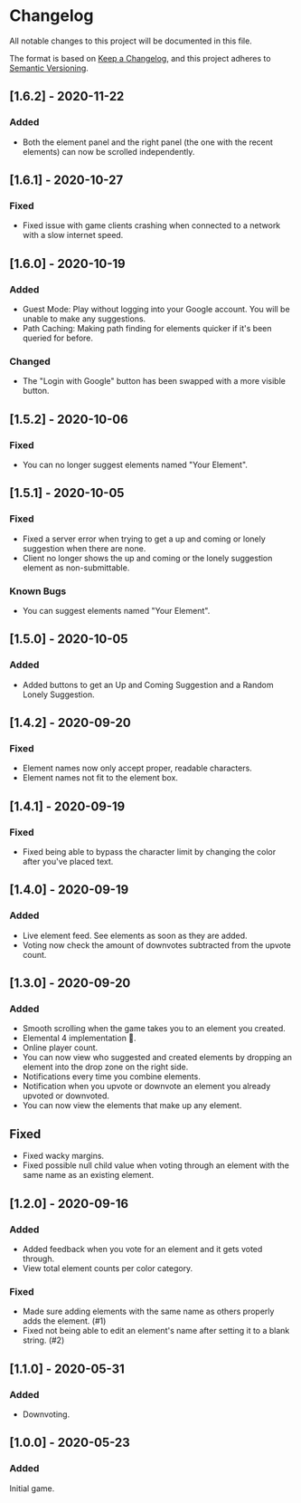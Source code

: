 # Changelog
All notable changes to this project will be documented in this file.

The format is based on [Keep a Changelog](https://keepachangelog.com/en/1.0.0/),
and this project adheres to [Semantic Versioning](https://semver.org/spec/v2.0.0.html).

## [1.6.2] - 2020-11-22
### Added
- Both the element panel and the right panel (the one with the recent elements) can now be scrolled independently.

## [1.6.1] - 2020-10-27
### Fixed
- Fixed issue with game clients crashing when connected to a network with a slow internet speed.

## [1.6.0] - 2020-10-19
### Added
- Guest Mode: Play without logging into your Google account. You will be unable to make any suggestions.
- Path Caching: Making path finding for elements quicker if it's been queried for before.

### Changed
- The "Login with Google" button has been swapped with a more visible button.

## [1.5.2] - 2020-10-06
### Fixed
- You can no longer suggest elements named "Your Element".

## [1.5.1] - 2020-10-05
### Fixed
- Fixed a server error when trying to get a up and coming or lonely suggestion when there are none.
- Client no longer shows the up and coming or the lonely suggestion element as non-submittable.

### Known Bugs
- You can suggest elements named "Your Element".

## [1.5.0] - 2020-10-05
### Added
- Added buttons to get an Up and Coming Suggestion and a Random Lonely Suggestion.

## [1.4.2] - 2020-09-20
### Fixed
- Element names now only accept proper, readable characters.
- Element names not fit to the element box.

## [1.4.1] - 2020-09-19
### Fixed
- Fixed being able to bypass the character limit by changing the color after you've placed text.

## [1.4.0] - 2020-09-19
### Added
- Live element feed. See elements as soon as they are added.
- Voting now check the amount of downvotes subtracted from the upvote count.

## [1.3.0] - 2020-09-20
### Added
- Smooth scrolling when the game takes you to an element you created.
- Elemental 4 implementation 👀.
- Online player count.
- You can now view who suggested and created elements by dropping an element into the drop zone on the right side.
- Notifications every time you combine elements.
- Notification when you upvote or downvote an element you already upvoted or downvoted.
- You can now view the elements that make up any element.

## Fixed
- Fixed wacky margins.
- Fixed possible null child value when voting through an element with the same name as an existing element.

## [1.2.0] - 2020-09-16
### Added
- Added feedback when you vote for an element and it gets voted through.
- View total element counts per color category.

### Fixed
- Made sure adding elements with the same name as others properly adds the element. (#1)
- Fixed not being able to edit an element's name after setting it to a blank string. (#2)

## [1.1.0] - 2020-05-31
### Added
- Downvoting.

## [1.0.0] - 2020-05-23
### Added
Initial game.
